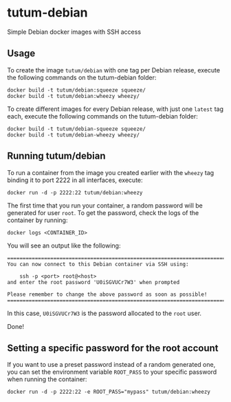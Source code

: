 tutum-debian
============

Simple Debian docker images with SSH access


Usage
-----

To create the image `tutum/debian` with one tag per Debian release, 
execute the following commands on the tutum-debian folder:

	docker build -t tutum/debian:squeeze squeeze/
	docker build -t tutum/debian:wheezy wheezy/

To create different images for every Debian release, with just one `latest` tag each, 
execute the following commands on the tutum-debian folder:

	docker build -t tutum/debian-squeeze squeeze/
	docker build -t tutum/debian-wheezy wheezy/


Running tutum/debian
--------------------

To run a container from the image you created earlier with the `wheezy` tag 
binding it to port 2222 in all interfaces, execute:

	docker run -d -p 2222:22 tutum/debian:wheezy

The first time that you run your container, a random password will be generated
for user `root`. To get the password, check the logs of the container by running:

	docker logs <CONTAINER_ID>

You will see an output like the following:

	========================================================================
	You can now connect to this Debian container via SSH using:

	    ssh -p <port> root@<host>
	and enter the root password 'U0iSGVUCr7W3' when prompted

	Please remember to change the above password as soon as possible!
	========================================================================

In this case, `U0iSGVUCr7W3` is the password allocated to the `root` user.

Done!


Setting a specific password for the root account
------------------------------------------------

If you want to use a preset password instead of a random generated one, you can
set the environment variable `ROOT_PASS` to your specific password when running the container:

	docker run -d -p 2222:22 -e ROOT_PASS="mypass" tutum/debian:wheezy


